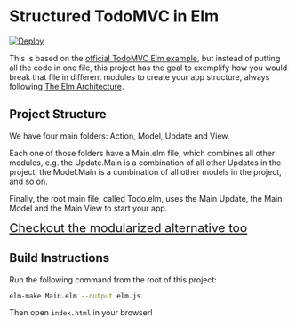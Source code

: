 # Structured TodoMVC in Elm

[![Deploy](https://www.herokucdn.com/deploy/button.png)](https://heroku.com/deploy)

This is based on the [official TodoMVC Elm example](https://github.com/evancz/elm-todomvc), but instead of putting all the code in one file, this project has the goal to exemplify how you would break that file in different modules to create your app structure, always following [The Elm Architecture](https://github.com/evancz/elm-architecture-tutorial).

## Project Structure

We have four main folders: Action, Model, Update and View.

Each one of those folders have a Main.elm file, which combines all other modules, e.g. the Update.Main is a combination of all other Updates in the project, the Model.Main is a combination of all other models in the project, and so on.

Finally, the root main file, called Todo.elm, uses the Main Update, the Main Model and the Main View to start your app.

<a href="https://github.com/rogeriochaves/structured-elm-todomvc/tree/modular" style="font-size:22px">Checkout the modularized alternative too</a>

## Build Instructions

Run the following command from the root of this project:

```bash
elm-make Main.elm --output elm.js
```

Then open `index.html` in your browser!
